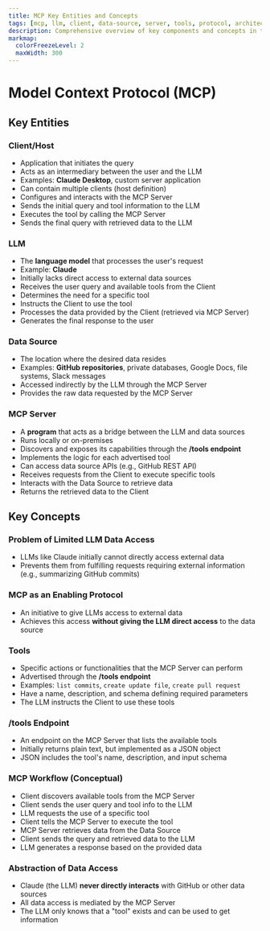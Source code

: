 ```yaml
---
title: MCP Key Entities and Concepts
tags: [mcp, llm, client, data-source, server, tools, protocol, architecture]
description: Comprehensive overview of key components and concepts in the Model Context Protocol ecosystem.
markmap:
  colorFreezeLevel: 2
  maxWidth: 300
---
```

# Model Context Protocol (MCP)
## Key Entities
### **Client/Host**
* Application that initiates the query
* Acts as an intermediary between the user and the LLM
* Examples: **Claude Desktop**, custom server application
* Can contain multiple clients (host definition)
* Configures and interacts with the MCP Server
* Sends the initial query and tool information to the LLM
* Executes the tool by calling the MCP Server
* Sends the final query with retrieved data to the LLM
### **LLM**
* The **language model** that processes the user's request
* Example: **Claude**
* Initially lacks direct access to external data sources
* Receives the user query and available tools from the Client
* Determines the need for a specific tool
* Instructs the Client to use the tool
* Processes the data provided by the Client (retrieved via MCP Server)
* Generates the final response to the user
### **Data Source**
* The location where the desired data resides
* Examples: **GitHub repositories**, private databases, Google Docs, file systems, Slack messages
* Accessed indirectly by the LLM through the MCP Server
* Provides the raw data requested by the MCP Server
### **MCP Server**
* A **program** that acts as a bridge between the LLM and data sources
* Runs locally or on-premises
* Discovers and exposes its capabilities through the **/tools endpoint**
* Implements the logic for each advertised tool
* Can access data source APIs (e.g., GitHub REST API)
* Receives requests from the Client to execute specific tools
* Interacts with the Data Source to retrieve data
* Returns the retrieved data to the Client
## Key Concepts
### **Problem of Limited LLM Data Access**
* LLMs like Claude initially cannot directly access external data
* Prevents them from fulfilling requests requiring external information (e.g., summarizing GitHub commits)
### **MCP as an Enabling Protocol**
* An initiative to give LLMs access to external data
* Achieves this access **without giving the LLM direct access** to the data source
### **Tools**
* Specific actions or functionalities that the MCP Server can perform
* Advertised through the **/tools endpoint**
* Examples: `list commits`, `create update file`, `create pull request`
* Have a name, description, and schema defining required parameters
* The LLM instructs the Client to use these tools
### **/tools Endpoint**
* An endpoint on the MCP Server that lists the available tools
* Initially returns plain text, but implemented as a JSON object
* JSON includes the tool's name, description, and input schema
### **MCP Workflow (Conceptual)**
* Client discovers available tools from the MCP Server
* Client sends the user query and tool info to the LLM
* LLM requests the use of a specific tool
* Client tells the MCP Server to execute the tool
* MCP Server retrieves data from the Data Source
* Client sends the query and retrieved data to the LLM
* LLM generates a response based on the provided data
### **Abstraction of Data Access**
* Claude (the LLM) **never directly interacts** with GitHub or other data sources
* All data access is mediated by the MCP Server
* The LLM only knows that a "tool" exists and can be used to get information